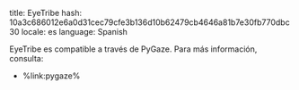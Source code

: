 title: EyeTribe
hash: 10a3c686012e6a0d31cec79cfe3b136d10b62479cb4646a81b7e30fb770dbc30
locale: es
language: Spanish

EyeTribe es compatible a través de PyGaze. Para más información, consulta:

- %link:pygaze%